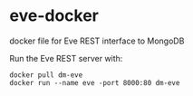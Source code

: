 # eve-docker
docker file for Eve REST interface to MongoDB

Run the Eve REST server with:

    docker pull dm-eve
    docker run --name eve -port 8000:80 dm-eve
    
